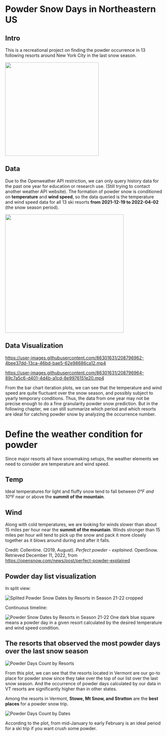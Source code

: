 # Powder Snow Days in Northeastern US
## Intro
This is a recreational project on finding the powder occurrence in 13 following resorts around New York City in the last snow season.

<img src="https://user-images.githubusercontent.com/86301631/208796393-11fc1a12-21a9-46ae-bcf4-171bde948c2c.png" width="300">

## Data
Due to the Openweather API restriction, we can only query history data for the past one year for education or research use. (Still trying to contact another weather API website). 
The formation of powder snow is conditioned on **temperature** and **wind speed**, so the data queried is the temperature and wind speed data for all 13 ski resorts **from 2021-12-19 to 2022-04-02** (the snow season period).

<img src="https://user-images.githubusercontent.com/86301631/208803795-f6177ac0-fe94-46d9-935a-7da6120c063e.png" width="380">

## Data Visualization

https://user-images.githubusercontent.com/86301631/208796962-4bee37dd-13ca-46bd-bae5-62e98686ca12.mp4

https://user-images.githubusercontent.com/86301631/208796964-89c7a5c6-d401-4d4b-a1cd-8e9976151e20.mp4

From the bar chart iteration plots, we can see that the temperature and wind speed are quite fluctuant over the snow season, and possibly subject to yearly temporary conditions. Thus, the data from one year may not be precise enough to do a fine granularity powder snow prediction. But in the following chapter, we can still summarize which period and which resorts are ideal for catching powder snow by analyzing the occurrence number.

# Define the weather condition for powder

Since major resorts all have snowmaking setups, the weather elements we need to consider are temperature and wind speed.
## Temp
Ideal temperatures for light and fluffy snow tend to fall between *0°F and 10°F* near or above the **summit of the mountain**.
## Wind
Along with cold temperatures, we are looking for winds slower than about 15 miles per hour near the **summit of the mountain**. Winds stronger than 15 miles per hour will tend to pick up the snow and pack it more closely together as it blows around during and after it falls.

Credit: 
Collentine. (2019, August). *Perfect powder - explained*. OpenSnow. Retrieved December 11, 2022, from https://opensnow.com/news/post/perfect-powder-explained

## Powder day list visualization 
In split view:

![Splited Powder Snow Dates by Resorts in Season 21-22 cropped](https://user-images.githubusercontent.com/86301631/208815779-2173d91f-5e42-47fa-bf5a-e980d4d73369.png)

Continuous timeline:

![Powder Snow Dates by Resorts in Season 21-22](https://user-images.githubusercontent.com/86301631/208797267-2cf23552-4c6d-43a0-b6cb-b671fdce7774.png)
One dark blue square means a powder day in a given resort calculated by the desired temperature and wind speed condition.

## The resorts that observed the most powder days over the last snow season

![Powder Days Count by Resorts](https://user-images.githubusercontent.com/86301631/208798738-2b521f6e-2067-4428-ade2-41e56905a2b1.png)


From this plot, we can see that the resorts located in Vermont are our go-to place for powder snow since they take over the top of our list over the last snow season. And the occurrence of powder days calculated by our data in VT resorts are significantly higher than in other states. 

Among the resorts in Vermont, **Stowe, Mt Snow, and Stratton** are the **best places** for a powder snow trip.

![Powder Days Count by Dates](https://user-images.githubusercontent.com/86301631/208798587-37a30ac0-8b54-4f86-97b0-445ca68b57d9.png)


According to the plot, from mid-January to early February is an ideal period for a ski trip if you want crush some powder. 

